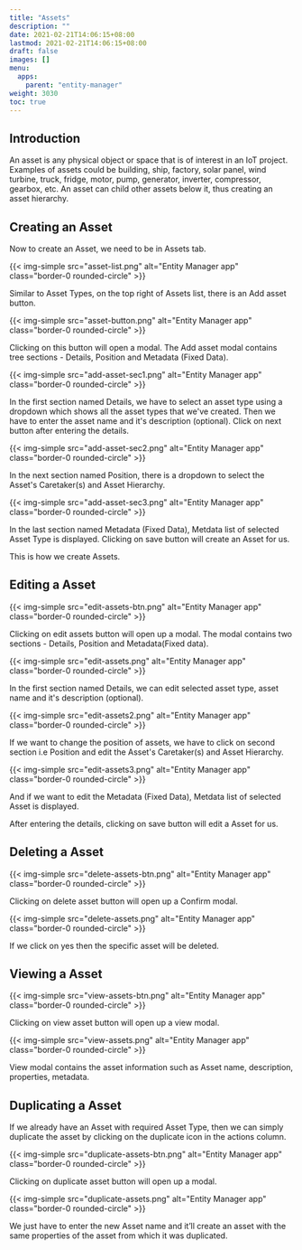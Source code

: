 ```yaml
---
title: "Assets"
description: ""
date: 2021-02-21T14:06:15+08:00
lastmod: 2021-02-21T14:06:15+08:00
draft: false
images: []
menu:
  apps:
    parent: "entity-manager"
weight: 3030
toc: true
---
```


## Introduction

An asset is any physical object or space that is of interest in an IoT project. Examples of assets could be building, ship, factory, solar panel, wind turbine, truck, fridge, motor, pump, generator, inverter, compressor, gearbox, etc. An asset can child other assets below it, thus creating an asset hierarchy.

## Creating an Asset

Now to create an Asset, we need to be in Assets tab.

{{< img-simple src="asset-list.png" alt="Entity Manager app" class="border-0 rounded-circle" >}}

Similar to Asset Types, on the top right of Assets list, there is an Add asset button.

{{< img-simple src="asset-button.png" alt="Entity Manager app" class="border-0 rounded-circle" >}}

Clicking on this button will open a modal. The Add asset modal contains tree sections - Details, Position and Metadata (Fixed Data).

{{< img-simple src="add-asset-sec1.png" alt="Entity Manager app" class="border-0 rounded-circle" >}}

In the first section named Details, we have to select an asset type using a dropdown which shows all the asset types that we've created. Then we have to enter the asset name and it's description (optional). Click on next button after entering the details.

{{< img-simple src="add-asset-sec2.png" alt="Entity Manager app" class="border-0 rounded-circle" >}}

In the next section named Position, there is a dropdown to select the Asset's Caretaker(s) and Asset Hierarchy.

{{< img-simple src="add-asset-sec3.png" alt="Entity Manager app" class="border-0 rounded-circle" >}}

In the last section named Metadata (Fixed Data), Metdata list of selected Asset Type is displayed. Clicking on save button will create an Asset for us.

This is how we create Assets.

## Editing a Asset

{{< img-simple src="edit-assets-btn.png" alt="Entity Manager app" class="border-0 rounded-circle" >}}

Clicking on edit assets button will open up a modal. The modal contains two sections - Details, Position and Metadata(Fixed data).

{{< img-simple src="edit-assets.png" alt="Entity Manager app" class="border-0 rounded-circle" >}}

In the first section named Details, we can edit selected asset type, asset name and it's description (optional).

{{< img-simple src="edit-assets2.png" alt="Entity Manager app" class="border-0 rounded-circle" >}}

If we want to change the position of assets, we have to click on second section i.e Position and edit the Asset's Caretaker(s) and Asset Hierarchy.

{{< img-simple src="edit-assets3.png" alt="Entity Manager app" class="border-0 rounded-circle" >}}

And if we want to edit the Metadata (Fixed Data), Metdata list of selected Asset is displayed.

After entering the details, clicking on save button will edit a Asset for us.

## Deleting a Asset

{{< img-simple src="delete-assets-btn.png" alt="Entity Manager app" class="border-0 rounded-circle" >}}

Clicking on delete asset button will open up a Confirm modal.

{{< img-simple src="delete-assets.png" alt="Entity Manager app" class="border-0 rounded-circle" >}}

If we click on yes then the specific asset will be deleted.

## Viewing a Asset

{{< img-simple src="view-assets-btn.png" alt="Entity Manager app" class="border-0 rounded-circle" >}}

Clicking on view asset button will open up a view modal.

{{< img-simple src="view-assets.png" alt="Entity Manager app" class="border-0 rounded-circle" >}}

View modal contains the asset information such as Asset name, description, properties, metadata.

## Duplicating a Asset

If we already have an Asset with required Asset Type, then we can simply duplicate the asset by clicking on the duplicate icon in the actions column.

{{< img-simple src="duplicate-assets-btn.png" alt="Entity Manager app" class="border-0 rounded-circle" >}}

Clicking on duplicate asset button will open up a modal.

{{< img-simple src="duplicate-assets.png" alt="Entity Manager app" class="border-0 rounded-circle" >}}

We just have to enter the new Asset name and it’ll create an asset with the same properties of the asset from which it was duplicated.

